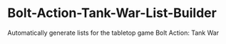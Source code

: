 # Bolt-Action-Tank-War-List-Builder
Automatically generate lists for the tabletop game Bolt Action: Tank War
